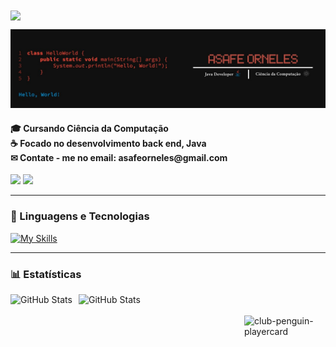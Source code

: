 <img src="https://readme-typing-svg.demolab.com?font=Fira+Code&weight=200&pause=1000&color=BE4944&width=300&lines=Welcome+to+my+Github!;I'm+Asafe,+a+Software+Dev!" align="center"> 

![Capa README](./proGit.jpg)


<h4>
  🎓 Cursando Ciência da Computação <br>
  ☕ Focado no desenvolvimento back end, Java <br>
  ✉ Contate - me no email: asafeorneles@gmail.com <br>
</h4>

<div> 
  <a href="https://www.linkedin.com/in/asafeorneles" target="_blank"><img src="https://img.shields.io/badge/-LinkedIn-%230077B5?style=for-the-badge&logo=linkedin&logoColor=white" target="_blank"></a> 
  <a href="https://instagram.com/asafeorneles" target="_blank"><img src="https://img.shields.io/badge/-Instagram-%23E4405F?style=for-the-badge&logo=instagram&logoColor=white" target="_blank"></a> 
</div>


---

### 🤖 Linguagens e Tecnologias

[![My Skills](https://skillicons.dev/icons?i=java,python,html,css)](https://skillicons.dev)

---

### 📊 Estatísticas

  <img 
    align="left" 
    alt="GitHub Stats" 
    height="150" 
    style="padding-right: 10px;" 
    src="https://github-readme-stats.vercel.app/api?username=asafeorneles&show_icons=true&theme=tokyonight&locale=pt-br" 
  />

<img 
      align="left" 
      alt="GitHub Stats" 
      height="150" 
      style="padding-right: 10px;" 
      src="https://github-readme-stats.vercel.app/api/top-langs/?username=asafeorneles&theme=tokyonight&layout=compact&custom_title=Tecnologias&langs_count=9" 
  />

<br>
<br>

<img src="https://github.com/user-attachments/assets/02d115e8-392a-4662-b2e1-e241f9a4d1fd" alt="club-penguin-playercard" align="right" width="130">
  

